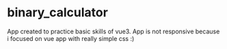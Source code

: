 # binary_calculator
App created to practice basic skills of vue3. App is not responsive because i focused on vue app with really simple css :)
